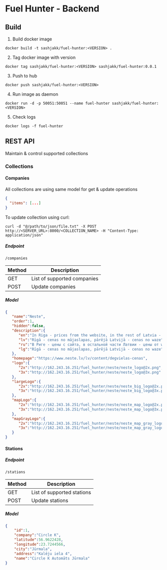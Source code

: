 # Fuel Hunter - Backend

## Build

1. Build docker image
```docker
docker build -t sashjakk/fuel-hunter:<VERSION> .
```
2. Tag docker image with version
```docker
docker tag sashjakk/fuel-hunter:<VERSION> sashjakk/fuel-hunter:0.0.1
```
3. Push to hub
```docker
docker push sashjakk/fuel-hunter:<VERSION>
```
4. Run image as daemon
```docker
docker run -d -p 50051:50051 --name fuel-hunter sashjakk/fuel-hunter:<VERSION>
```
5. Check logs
```docker
docker logs -f fuel-hunter
```

## REST API

Maintain & control supported collections

### Collections

#### Companies

All collections are using same model for get & update operations

```json
{
  "items": [...]
}
```

To update collection using curl:

```curl
curl -d "@/path/to/json/file.txt" -X POST http://<SERVER_URL>:8000/<COLLECTION_NAME> -H "Content-Type: application/json"
```

##### Endpoint 

`/companies`

|Method|Description|
|---|---|
| GET | List of supported companies
| POST | Update companies

##### Model 

```json
{
   "name":"Neste",
   "order":1,
   "hidden":false,
   "description":{
      "en":"In Riga - prices from the website, in the rest of Latvia - prices from waze",
      "lv":"Rīgā - cenas no mājaslapas, pārējā Latvijā - cenas no waze",
      "ru":"В Риге - цены с сайта, в остальной части Латвии - цены от waze",
      "lg":"Rīgā - cenas no mājaslapas, pārējā Latvijā - cenas no waze"
   },
   "homepage":"https://www.neste.lv/lv/content/degvielas-cenas",
   "logo":{
      "2x":"http://162.243.16.251/fuel_hunter/neste/neste_logo@2x.png",
      "3x":"http://162.243.16.251/fuel_hunter/neste/neste_logo@3x.png"
   },
   "largeLogo":{
      "2x":"http://162.243.16.251/fuel_hunter/neste/neste_big_logo@2x.png",
      "3x":"http://162.243.16.251/fuel_hunter/neste/neste_big_logo@3x.png"
   },
   "mapLogo":{
      "2x":"http://162.243.16.251/fuel_hunter/neste/neste_map_logo@2x.png",
      "3x":"http://162.243.16.251/fuel_hunter/neste/neste_map_logo@3x.png"
   },
   "mapGrayLogo":{
      "2x":"http://162.243.16.251/fuel_hunter/neste/neste_map_gray_logo@2x.png",
      "3x":"http://162.243.16.251/fuel_hunter/neste/neste_map_gray_logo@3x.png"
   }
}
```

#### Stations

##### Endpoint 

`/stations`

|Method|Description|
|---|---|
| GET | List of supported stations
| POST | Update stations

##### Model 

```json
{
    "id":1,
    "company":"Circle K",
    "latitude":56.9622428,
    "longitude":23.7244566,
    "city":"Jūrmala",
    "address":"Kalēju iela 4",
    "name":"Circle K Automāts Jūrmala"
}
```